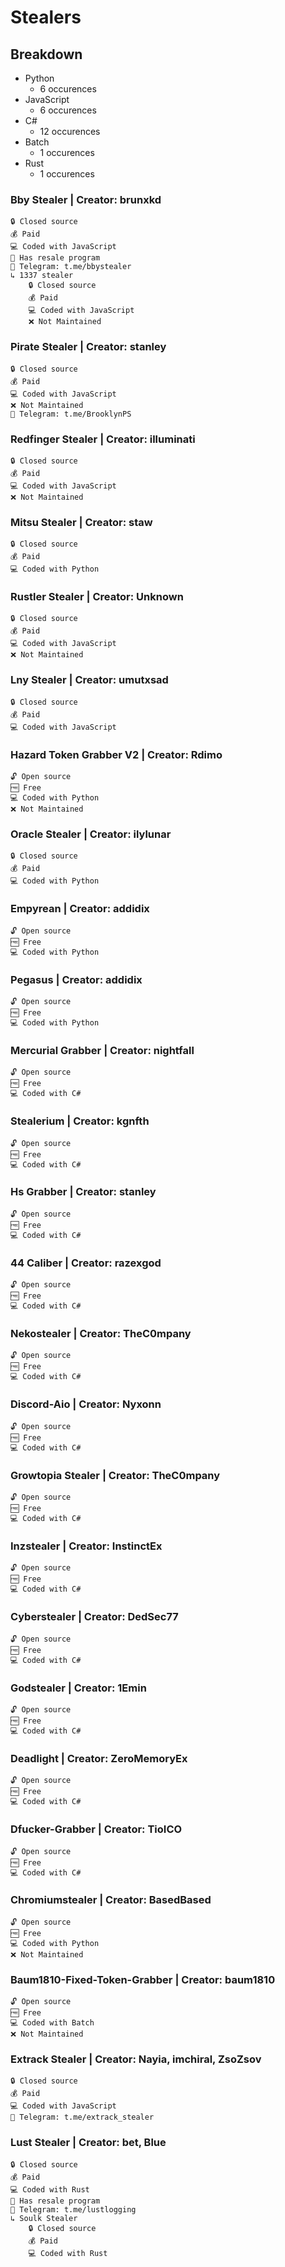 # Stealers
## Breakdown
- Python
    - 6 occurences
- JavaScript
    - 6 occurences
- C#
    - 12 occurences
- Batch
    - 1 occurences
- Rust
    - 1 occurences
### Bby Stealer | Creator: brunxkd
    🔒 Closed source
    💰 Paid
    💻 Coded with JavaScript 
    💸 Has resale program
    💬 Telegram: t.me/bbystealer
    ↳ 1337 stealer
        🔒 Closed source
        💰 Paid
        💻 Coded with JavaScript 
        ❌ Not Maintained
### Pirate Stealer | Creator: stanley
    🔒 Closed source
    💰 Paid
    💻 Coded with JavaScript 
    ❌ Not Maintained
    💬 Telegram: t.me/BrooklynPS
### Redfinger Stealer | Creator: illuminati
    🔒 Closed source
    💰 Paid
    💻 Coded with JavaScript 
    ❌ Not Maintained
### Mitsu Stealer | Creator: staw
    🔒 Closed source
    💰 Paid
    💻 Coded with Python 
### Rustler Stealer | Creator: Unknown
    🔒 Closed source
    💰 Paid
    💻 Coded with JavaScript 
    ❌ Not Maintained
### Lny Stealer | Creator: umutxsad
    🔒 Closed source
    💰 Paid
    💻 Coded with JavaScript 
### Hazard Token Grabber V2 | Creator: Rdimo
    🔓 Open source
    🆓 Free
    💻 Coded with Python 
    ❌ Not Maintained
### Oracle Stealer | Creator: ilylunar
    🔒 Closed source
    💰 Paid
    💻 Coded with Python 
### Empyrean | Creator: addidix
    🔓 Open source
    🆓 Free
    💻 Coded with Python 
### Pegasus | Creator: addidix
    🔓 Open source
    🆓 Free
    💻 Coded with Python 
### Mercurial Grabber | Creator: nightfall
    🔓 Open source
    🆓 Free
    💻 Coded with C# 
### Stealerium | Creator: kgnfth
    🔓 Open source
    🆓 Free
    💻 Coded with C# 
### Hs Grabber | Creator: stanley
    🔓 Open source
    🆓 Free
    💻 Coded with C# 
### 44 Caliber | Creator: razexgod
    🔓 Open source
    🆓 Free
    💻 Coded with C# 
### Nekostealer | Creator: TheC0mpany
    🔓 Open source
    🆓 Free
    💻 Coded with C# 
### Discord-Aio | Creator: Nyxonn
    🔓 Open source
    🆓 Free
    💻 Coded with C# 
### Growtopia Stealer | Creator: TheC0mpany
    🔓 Open source
    🆓 Free
    💻 Coded with C# 
### Inzstealer | Creator: InstinctEx
    🔓 Open source
    🆓 Free
    💻 Coded with C# 
### Cyberstealer | Creator: DedSec77
    🔓 Open source
    🆓 Free
    💻 Coded with C# 
### Godstealer | Creator: 1Emin
    🔓 Open source
    🆓 Free
    💻 Coded with C# 
### Deadlight | Creator: ZeroMemoryEx
    🔓 Open source
    🆓 Free
    💻 Coded with C# 
### Dfucker-Grabber | Creator: TioICO
    🔓 Open source
    🆓 Free
    💻 Coded with C# 
### Chromiumstealer | Creator: BasedBased
    🔓 Open source
    🆓 Free
    💻 Coded with Python 
    ❌ Not Maintained
### Baum1810-Fixed-Token-Grabber | Creator: baum1810
    🔓 Open source
    🆓 Free
    💻 Coded with Batch 
    ❌ Not Maintained
### Extrack Stealer | Creator: Nayia, imchiral, ZsoZsov
    🔒 Closed source
    💰 Paid
    💻 Coded with JavaScript 
    💬 Telegram: t.me/extrack_stealer
### Lust Stealer | Creator: bet, Blue
    🔒 Closed source
    💰 Paid
    💻 Coded with Rust 
    💸 Has resale program
    💬 Telegram: t.me/lustlogging
    ↳ Soulk Stealer
        🔒 Closed source
        💰 Paid
        💻 Coded with Rust 
